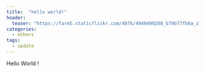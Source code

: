 ```yaml
---
title:  "hello world!"
header:
  teaser: "https://farm5.staticflickr.com/4076/4940499208_b79b77fb0a_z.jpg"
categories: 
  - others
tags:
  - update
---
```


Hello World !